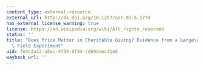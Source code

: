 ```yaml
---
content_type: external-resource
external_url: http://dx.doi.org/10.1257/aer.97.5.1774
has_external_license_warning: true
license: https://en.wikipedia.org/wiki/All_rights_reserved
status: ''
title: "Does Price Matter in Charitable Giving? Evidence from a Large\u2013Scale Natural\
  \ Field Experiment"
uid: fe4c2a12-a5ec-4f34-9f44-cdb9daec41ed
wayback_url: ''
---
```


